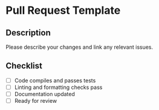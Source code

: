 # Pull Request Template

## Description
Please describe your changes and link any relevant issues.

## Checklist
- [ ] Code compiles and passes tests
- [ ] Linting and formatting checks pass
- [ ] Documentation updated
- [ ] Ready for review
